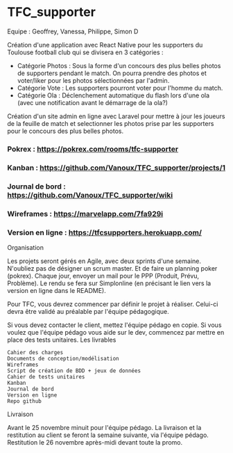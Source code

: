 # TFC_supporter

Equipe : Geoffrey, Vanessa, Philippe, Simon D

Création d'une application avec React Native pour les supporters du Toulouse football club qui se divisera en 3 catégories :

- Catégorie Photos : Sous la forme d'un concours des plus belles photos de supporters pendant le match. On pourra prendre des photos et voter/liker pour les photos sélectionnées par l'admin.
- Catégorie Vote : Les supporters pourront voter pour l'homme du match.
- Catégorie Ola : Déclenchement automatique du flash lors d'une ola (avec une notification avant le démarrage de la ola?)

Création d'un site admin en ligne avec Laravel pour mettre à jour les joueurs de la feuille de match et selectionner les photos prise par les supporters pour le concours des plus belles photos. 

### Pokrex : https://pokrex.com/rooms/tfc-supporter
### Kanban : https://github.com/Vanoux/TFC_supporter/projects/1 
### Journal de bord : https://github.com/Vanoux/TFC_supporter/wiki
### Wireframes : https://marvelapp.com/7fa929i 
### Version en ligne : https://tfcsupporters.herokuapp.com/


Organisation

Les projets seront gérés en Agile, avec deux sprints d'une semaine.
N'oubliez pas de désigner un scrum master.
Et de faire un planning poker (pokrex). Chaque jour, envoyer un mail pour le PPP (Produit, Prévu, Problème).
Le rendu se fera sur Simplonline (en précisant le lien vers la version en ligne dans le README).

Pour TFC, vous devrez commencer par définir le projet à réaliser.
Celui-ci devra être validé au préalable par l'équipe pédagogique.

Si vous devez contacter le client, mettez l'équipe pédago en copie. Si vous voulez que l'équipe pédago vous aide sur le dev, commencez par mettre en place des tests unitaires.
Les livrables

    Cahier des charges
    Documents de conception/modélisation
    Wireframes
    Script de création de BDD + jeux de données
    Cahier de tests unitaires
    Kanban
    Journal de bord
    Version en ligne
    Repo github

Livraison

Avant le 25 novembre minuit pour l'équipe pédago.
La livraison et la restitution au client se feront la semaine suivante, via l'équipe pédago.
Restitution le 26 novembre après-midi devant toute la promo.



